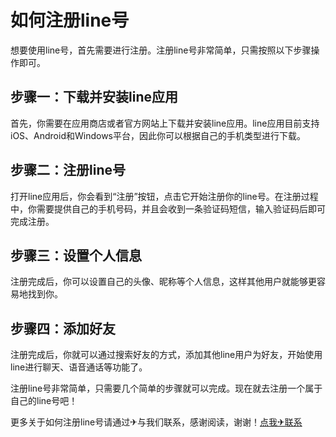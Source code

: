 # 如何注册line号

想要使用line号，首先需要进行注册。注册line号非常简单，只需按照以下步骤操作即可。

## 步骤一：下载并安装line应用

首先，你需要在应用商店或者官方网站上下载并安装line应用。line应用目前支持iOS、Android和Windows平台，因此你可以根据自己的手机类型进行下载。

## 步骤二：注册line号

打开line应用后，你会看到“注册”按钮，点击它开始注册你的line号。在注册过程中，你需要提供自己的手机号码，并且会收到一条验证码短信，输入验证码后即可完成注册。

## 步骤三：设置个人信息

注册完成后，你可以设置自己的头像、昵称等个人信息，这样其他用户就能够更容易地找到你。

## 步骤四：添加好友

注册完成后，你就可以通过搜索好友的方式，添加其他line用户为好友，开始使用line进行聊天、语音通话等功能了。

注册line号非常简单，只需要几个简单的步骤就可以完成。现在就去注册一个属于自己的line号吧！

更多关于如何注册line号请通过✈与我们联系，感谢阅读，谢谢！[点我✈联系](https://ads.k02.cc)